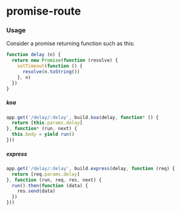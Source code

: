 # promise-route

### Usage

Consider a promise returning function such as this:

```js
function delay (n) {
  return new Promise(function (resolve) {
    setTimeout(function () {
      resolve(n.toString())
    }, n)
  })
}
```

##### koa

```js
app.get('/delay/:delay', build.koa(delay, function* () {
  return [this.params.delay]
}, function* (run, next) {
  this.body = yield run()
}))
```

##### express

```js
app.get('/delay/:delay', build.express(delay, function (req) {
  return [req.params.delay]
}, function (run, req, res, next) {
  run().then(function (data) {
    res.send(data)
  })
}))
```
